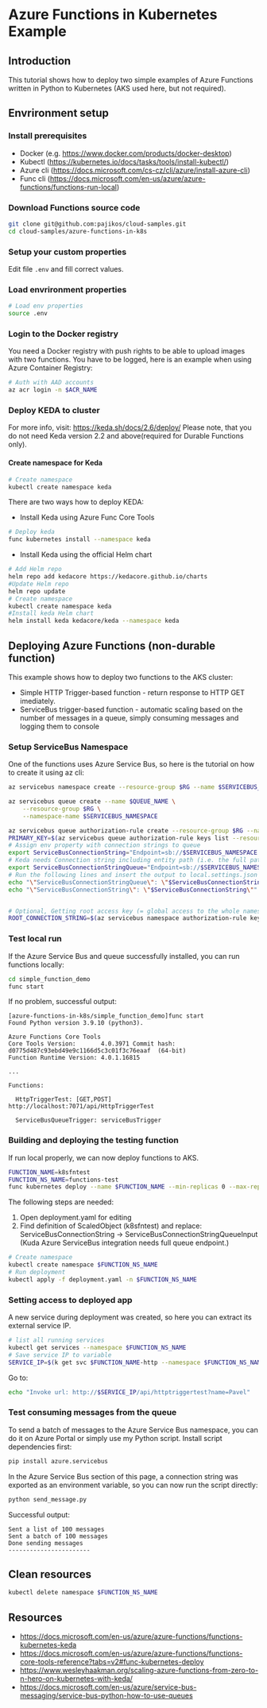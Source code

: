 # Azure Functions in Kubernetes Example

## Introduction
This tutorial shows how to deploy two simple examples of Azure Functions written in Python to Kubernetes (AKS used here, but not required).

## Envrironment setup
### Install prerequisites
* Docker (e.g. https://www.docker.com/products/docker-desktop)
* Kubectl (https://kubernetes.io/docs/tasks/tools/install-kubectl/)
* Azure cli (https://docs.microsoft.com/cs-cz/cli/azure/install-azure-cli)
* Func cli (https://docs.microsoft.com/en-us/azure/azure-functions/functions-run-local)

### Download Functions source code
```bash
git clone git@github.com:pajikos/cloud-samples.git
cd cloud-samples/azure-functions-in-k8s
```

### Setup your custom properties
Edit file `.env` and fill correct values.

### Load envrironment properties
```bash
# Load env properties
source .env
```
### Login to the Docker registry
You need a Docker registry with push rights to be able to upload images with two functions.
You have to be logged, here is an example when using Azure Container Registry:
```bash
# Auth with AAD accounts
az acr login -n $ACR_NAME
```

### Deploy KEDA to cluster
For more info, visit: https://keda.sh/docs/2.6/deploy/
Please note, that you do not need Keda version 2.2 and above(required for Durable Functions only).

#### Create namespace for Keda
```bash
# Create namespace
kubectl create namespace keda
```

There are two ways how to deploy KEDA:
* Install Keda using Azure Func Core Tools
```bash
# Deploy keda
func kubernetes install --namespace keda
```
* Install Keda using the official Helm chart
```bash
# Add Helm repo
helm repo add kedacore https://kedacore.github.io/charts
#Update Helm repo
helm repo update
# Create namespace
kubectl create namespace keda
#Install keda Helm chart
helm install keda kedacore/keda --namespace keda
```

## Deploying Azure Functions (non-durable function)
This example shows how to deploy two functions to the AKS cluster:
* Simple HTTP Trigger-based function - return response to HTTP GET imediately.
* ServiceBus trigger-based function - automatic scaling based on the number of messages in a queue, simply consuming messages and logging them to console


### Setup ServiceBus Namespace
One of the functions uses Azure Service Bus, so here is the tutorial on how to create it using az cli:
```bash
az servicebus namespace create --resource-group $RG --name $SERVICEBUS_NAMESPACE --location $LOC --sku Standard

az servicebus queue create --name $QUEUE_NAME \
    --resource-group $RG \
    --namespace-name $SERVICEBUS_NAMESPACE

az servicebus queue authorization-rule create --resource-group $RG --namespace-name $SERVICEBUS_NAMESPACE --queue-name $QUEUE_NAME --name $POLICY_NAME --rights Listen Send Manage
PRIMARY_KEY=$(az servicebus queue authorization-rule keys list --resource-group $RG --namespace-name $SERVICEBUS_NAMESPACE --queue-name queue-input --name $POLICY_NAME --query primaryKey --output tsv)   
# Assign env property with connection strings to queue
export ServiceBusConnectionString="Endpoint=sb://$SERVICEBUS_NAMESPACE.servicebus.windows.net/;SharedAccessKeyName=$POLICY_NAME;SharedAccessKey=$PRIMARY_KEY;"
# Keda needs Connection string including entity path (i.e. the full path)
export ServiceBusConnectionStringQueue="Endpoint=sb://$SERVICEBUS_NAMESPACE.servicebus.windows.net/;SharedAccessKeyName=$POLICY_NAME;SharedAccessKey=$PRIMARY_KEY;EntityPath=$QUEUE_NAME"
# Run the following lines and insert the output to local.settings.json 
echo "\"ServiceBusConnectionStringQueue\": \"$ServiceBusConnectionStringQueue\""
echo "\"ServiceBusConnectionString\": \"$ServiceBusConnectionString\""


# Optional, Getting root access key (= global access to the whole namespace)
ROOT_CONNECTION_STRING=$(az servicebus namespace authorization-rule keys list --resource-group $RG --namespace-name $SERVICEBUS_NAMESPACE --name RootManageSharedAccessKey --query primaryConnectionString --output tsv)
```

### Test local run
If the Azure Service Bus and queue successfully installed, you can run functions locally:
```bash
cd simple_function_demo
func start
```
If no problem, successful output:
```console
[azure-functions-in-k8s/simple_function_demo]func start
Found Python version 3.9.10 (python3).

Azure Functions Core Tools
Core Tools Version:       4.0.3971 Commit hash: d0775d487c93ebd49e9c1166d5c3c01f3c76eaaf  (64-bit)
Function Runtime Version: 4.0.1.16815

...

Functions:

  HttpTriggerTest: [GET,POST] http://localhost:7071/api/HttpTriggerTest

  ServiceBusQueueTrigger: serviceBusTrigger
```

### Building and deploying the testing function
If run local properly, we can now deploy functions to AKS.
```bash
FUNCTION_NAME=k8sfntest
FUNCTION_NS_NAME=functions-test
func kubernetes deploy --name $FUNCTION_NAME --min-replicas 0 --max-replicas 5 --cooldown-period 30 --image-name $ACR_NAME.azurecr.io/functiontestdeploy:latest --namespace $FUNCTION_NS_NAME -i --dry-run > deployment.yaml
```
The following steps are needed:
1. Open deployment.yaml for editing
2. Find definition of ScaledObject (k8sfntest) and replace: ServiceBusConnectionString -> ServiceBusConnectionStringQueueInput (Kuda Azure ServiceBus integration needs full queue endpoint.)

```bash
# Create namespace
kubectl create namespace $FUNCTION_NS_NAME
# Run deployment
kubectl apply -f deployment.yaml -n $FUNCTION_NS_NAME
```

### Setting access to deployed app
A new service during deployment was created, so here you can extract its external service IP.
```bash
# list all running services
kubectl get services --namespace $FUNCTION_NS_NAME
# Save service IP to variable
SERVICE_IP=$(k get svc $FUNCTION_NAME-http --namespace $FUNCTION_NS_NAME -o jsonpath='{.status.loadBalancer.ingress[*].ip}')
```

Go to:
```bash
echo "Invoke url: http://$SERVICE_IP/api/httptriggertest?name=Pavel"
```

### Test consuming messages from the queue
To send a batch of messages to the Azure Service Bus namespace, you can do it on Azure Portal or simply use my Python script.
Install script dependencies first:
```bash
pip install azure.servicebus
```
In the Azure Service Bus section of this page, a connection string was exported as an environment variable, so you can now run the script directly:
```bash
python send_message.py
```
Successful output:
```console
Sent a list of 100 messages
Sent a batch of 100 messages
Done sending messages
-----------------------
```
## Clean resources
```bash
kubectl delete namespace $FUNCTION_NS_NAME
```

## Resources
* https://docs.microsoft.com/en-us/azure/azure-functions/functions-kubernetes-keda
* https://docs.microsoft.com/en-us/azure/azure-functions/functions-core-tools-reference?tabs=v2#func-kubernetes-deploy
* https://www.wesleyhaakman.org/scaling-azure-functions-from-zero-to-n-hero-on-kubernetes-with-keda/
* https://docs.microsoft.com/en-us/azure/service-bus-messaging/service-bus-python-how-to-use-queues


